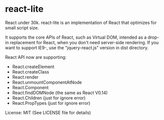 # react-lite
React under 30k.
react-lite is an implementation of React that optimizes for small script size.

It supports the core APIs of React, such as Virtual DOM, intended as a drop-in
replacement for React, when you don't need server-side rendering. If you want to
support IE9-, use the "jquery-react.js" version in dist directory.

React API now are supporting:
- React.createElement
- React.createClass
- React.render
- React.unmountComponentAtNode
- React.Component
- React.findDOMNode (the same as React V0.14)
- React.Children (just for ignore error)
- React.PropTypes (just for ignore error)

License: MIT (See LICENSE file for details)
